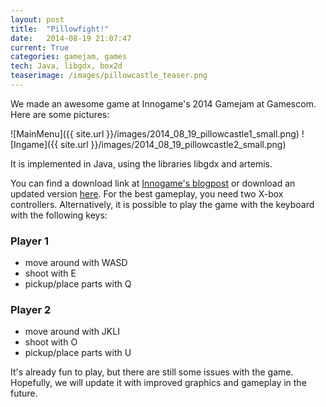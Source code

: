 ```yaml
---
layout: post
title:  "Pillowfight!"
date:   2014-08-19 21:07:47
current: True
categories: gamejam, games
tech: Java, libgdx, box2d
teaserimage: /images/pillowcastle_teaser.png
---
```


We made an awesome game at Innogame's 2014 Gamejam at Gamescom. Here are some pictures:

![MainMenu]({{ site.url }}/images/2014_08_19_pillowcastle1_small.png)
![Ingame]({{ site.url }}/images/2014_08_19_pillowcastle2_small.png)

It is implemented in Java, using the libraries libgdx and artemis.

You can find a download link at [Innogame's blogpost](http://www.innogames.com/de/blog/2014/08/games-jam/#) or download an updated version [here](http://keksdev.de/v42.jar). For the best gameplay, you need two X-box controllers. Alternatively, it is possible to play the game with the keyboard with the following keys:

### Player 1
* move around with WASD
* shoot with E
* pickup/place parts with Q

### Player 2
* move around with JKLI
* shoot with O
* pickup/place parts with U

It's already fun to play, but there are still some issues with the game. Hopefully, we will update it with improved graphics and gameplay in the future.


